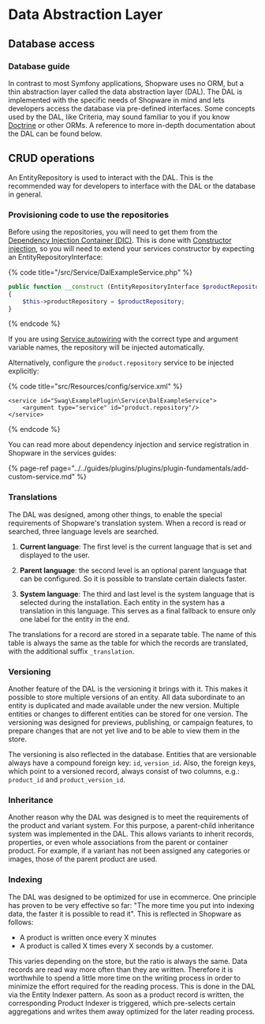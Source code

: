 # Data Abstraction Layer

## Database access

### Database guide

In contrast to most Symfony applications, Shopware uses no ORM, but a thin abstraction layer called the data abstraction layer \(DAL\). The DAL is implemented with the specific needs of Shopware in mind and lets developers access the database via pre-defined interfaces. Some concepts used by the DAL, like Criteria, may sound familiar to you if you know [Doctrine](https://symfony.com/doc/current/doctrine.html) or other ORMs. A reference to more in-depth documentation about the DAL can be found below.

## CRUD operations

An EntityRepository is used to interact with the DAL. This is the recommended way for developers to interface with the DAL or the database in general.

### Provisioning code to use the repositories

Before using the repositories, you will need to get them from the [Dependency Injection Container (DIC)](../../guides/plugins/plugins/plugin-fundamentals/dependency-injection.md). This is done with [Constructor injection](https://symfony.com/doc/current/service_container/injection_types.html#constructor-injection), so you will need to extend your services constructor by expecting an EntityRepositoryInterface:

{% code title="<plugin root>/src/Service/DalExampleService.php" %}

```php
public function __construct (EntityRepositoryInterface $productRepository)
{
    $this->productRepository = $productRepository;
}
```

{% endcode %}

If you are using [Service autowiring](https://symfony.com/doc/current/service_container/autowiring.html) with the correct type and argument variable names, the repository will be injected automatically.

Alternatively, configure the `product.repository` service to be injected explicitly:

{% code title="<plugin root>src/Resources/config/service.xml" %}

```markup
<service id="Swag\ExamplePlugin\Service\DalExampleService">
    <argument type="service" id="product.repository"/>
</service>
```

{% endcode %}

You can read more about dependency injection and service registration in Shopware in the services guides:

{% page-ref page="../../guides/plugins/plugins/plugin-fundamentals/add-custom-service.md" %}

### Translations

The DAL was designed, among other things, to enable the special requirements of Shopware's translation system. When a record is read or searched, three language levels are searched.

1. **Current language**: The first level is the current language that is set and displayed to the user.

2. **Parent language**: the second level is an optional parent language that can be configured. So it is possible to translate certain dialects faster.

3. **System language**: The third and last level is the system language that is selected during the installation. Each entity in the system has a translation in this language. This serves as a final fallback to ensure only one label for the entity in the end.

The translations for a record are stored in a separate table. The name of this table is always the same as the table for which the records are translated, with the additional suffix `_translation`.

### Versioning

Another feature of the DAL is the versioning it brings with it. This makes it possible to store multiple versions of an entity. All data subordinate to an entity is duplicated and made available under the new version. Multiple entities or changes to different entities can be stored for one version. The versioning was designed for previews, publishing, or campaign features, to prepare changes that are not yet live and to be able to view them in the store.

The versioning is also reflected in the database. Entities that are versionable always have a compound foreign key: `id`, `version_id`. Also, the foreign keys, which point to a versioned record, always consist of two columns, e.g.: `product_id` and `product_version_id`.

### Inheritance

Another reason why the DAL was designed is to meet the requirements of the product and variant system. For this purpose, a parent-child inheritance system was implemented in the DAL. This allows variants to inherit records, properties, or even whole associations from the parent or container product. For example, if a variant has not been assigned any categories or images, those of the parent product are used.

### Indexing

The DAL was designed to be optimized for use in ecommerce. One principle has proven to be very effective so far: "The more time you put into indexing data, the faster it is possible to read it". This is reflected in Shopware as follows:

* A product is written once every X minutes
* A product is called X times every X seconds by a customer.

This varies depending on the store, but the ratio is always the same. Data records are read way more often than they are written. Therefore it is worthwhile to spend a little more time on the writing process in order to minimize the effort required for the reading process. This is done in the DAL via the Entity Indexer pattern. As soon as a product record is written, the corresponding Product Indexer is triggered, which pre-selects certain aggregations and writes them away optimized for the later reading process.
